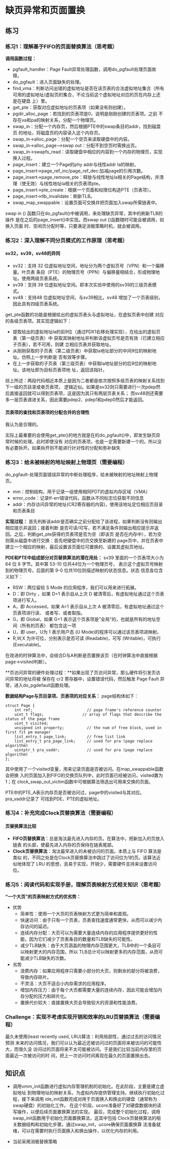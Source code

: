 # 缺页异常和页面置换

## 练习
### 练习1：理解基于FIFO的页面替换算法（思考题）
**调用函数过程：**
- pgfault_handler：Page Fault异常处理函数，调用do_pgfault处理页面故障。
- do_pgfault：进入页面缺失的处理。
- find_vma：判断访问出错的虚拟地址是否在该页表的合法虚拟地址集合（所有
可用的虚拟地址/虚拟页的集合，不论当前这个虚拟地址对应的页在内存上还是在硬盘
上）里。
- get_pte：获取对应虚拟地址的页表项（如果没有则创建）。
- pgdir_alloc_page：若找到的页表项是0，说明是刚刚创建的页表项。之前
不存在va和pa的映射关系，分配一个物理页。
- swap_in：分配一个内存页，然后根据PTE中的swap条目的addr，找到磁盘页
的地址，将磁盘页的内容读入这个内存页。
- swap_in->alloc_page：分配一个空页来读取硬盘中的内容。
- swap_in->alloc_page-->swap out：分配不到空页时需换出页。
- swap_in->swapfs_read：读取硬盘中相应的内容到一个内存的物理页，实现换入过程。
- page_insert：建立一个Page的phy addr与线性addr la的映射。
- page_insert->page_ref_inc/page_ref_dec:加减page的引用次数。
- page_insert->page_remove_pte：释放与线性地址la相关的Page结构，并清理（使无效）与线性地址la相关的页表项pte。
- page_insert->pte_create：根据一个页面和权限位构造PTE（页表项）。
- page_insert->tlb_invalidate：刷新TLB。
- swap_map_swappable：设置页面可交换并把页面加入swap所需链表中。

swap in () 函数只在do_pgfault()中被调用，来处理缺页异常，其中的刷新TLB的操作
是在之后的page_insert()中实现。而swap out ()函数随时可能会被调用，如换入页面
时、空闲页分配时等，只要满足消极策略时机，就会被调用。

### 练习2：深入理解不同分页模式的工作原理（思考题）
#### sv32，sv39，sv48的异同
- sv32：支持 32 位虚拟地址空间，地址分为两个虚拟页号（VPN）和一个偏移量。叶页表
条目（PTE）的物理页号（PPN）与偏移量相结合，形成物理地址。使用两级页表系统。
- sv39：支持 39 位虚拟地址空间。即本次实验中使用的sv39的三级页表模式。
- sv48：支持48 位虚拟地址空间，与sv39相比，sv48 增加了一个页表级别，因此具有四级页表系统。

get_pte函数的功能是根据给出的虚拟页表头与虚拟地址，在虚拟页表中创建
对应的各级页表项。其实现逻辑如下：

- 提取给出的虚拟地址la的前9位（通过PDX1右移处理实现），在给出的虚拟页表（第一级页表）中
获取其映射地址并判断该虚拟页号是否有效（已建立相应子页表），若不可用，则建
立相应页表并获取地址。
- 从刚刚获取的子页表（第二级页表）中获取la地址部分的中间9位的映射地址。仿照上一步判断是
否有效等步骤。
- 在上一步获取的子页表（第三级页表）中获取la地址部分的后9位的映射地址。该地址即为目标页表项地
址，返回该指针。

综上所述：两段代码相近本质上是因为二者都是依次按照多级页表的映射关系找到下一级的页目录或者页表项，
逻辑近似。如果是sv32则只需要进行一次pdep然后直接返回就可以得到页表项，这是因为其只有两层页表关系；
而sv48则还需要多一层页表递进关系，因此需要pdep2、pdep1和pdep0然后才能返回。

#### 页表项的查找和页表项的分配合并的合理性
我认为是合理的。

实际上最重要的会使用get_pte()的地方就是在的do_pgfault()中，即发生缺页异常时候的处理。此时即使没有
对应的页表项，也是一定需要新建一个的。所以没有必要拆开。如果拆开则不能进行针对性的分配和弥补缺失

### 练习3：给未被映射的地址映射上物理页（需要编程）

do_pgfault-处理页面错误异常的中断处理程序，给未被映射的地址映射上物理页。
- mm：控制结构，用于记录一组使用相同PDT的虚拟内存区域（VMA）
- error_code：记录tf-err错误代码，函数从不同标志位获取不同信息
- addr：内存访问异常的地址(CR2寄存器的内容)，使用该地址定位相应页目录和页表条目

**实现过程：** 首先判断该addr是否确实之前分配给了该进程，如果判断没有则输出相应提示并返回；接着判断
是否可读/可写，若不满足条件则输出相应提示并返回。之后，判断get_pte获得的页表项是否为空（即该页
是否在内存中），若为空则需从磁盘中进行交换：首先吧硬盘中的页交换至新建的
page页中，并在页表中建立一个相应的映射，最后设置该页面位可置换的、设置其虚拟页地址。

**PDE和PTE中组成部分对页替换算法的潜在用处：**
 sv39 里面的一个页表项大小为 64 位 8 字节。其中第 53-10 位共44位为一个物理页号，
表示这个虚拟页号映射到的物理页号。后面的第 9-0 位共10位则描述映射的状态信息。状态
信息各位含义如下：
- RSW：两位留给 S Mode 的应用程序，我们可以用来进行拓展。
- D：即 Dirty ，如果 D=1 表示自从上次 D 被清零后，有虚拟地址通过这个页表项进行写入。
- A，即 Accessed，如果 A=1 表示自从上次 A 被清零后，有虚拟地址通过这个页表项进行读、
或者写、或者取指。
- G，即 Global，如果 G=1 表示这个页表项是”全局"的，也就是所有的地址空间（所有的页表）
都包含这一项
- U，即 user，U为 1 表示用户态 (U Mode)的程序可以通过该页表项进映射。
- R,W,X 为许可位，分别表示是否可读 (Readable)，可写 (Writable)，可执行 (Executable)。

在改进的时钟算法中，会结合D与A判断是否置换该页（在时钟算法中直接根据page->visited判断）。


**页访问异常的硬件处理过程：**如果出现了页访问异常，那么硬件将引发页访问异常的地址将被
保存在 cr2 寄存器中，设置错误代码，然后触发 Page Fault 异常，进入do_pgdefault函数处理。

**数据结构Page与页目录项、页表项的对应关系：** page结构体如下：
```
struct Page {
    int ref;                        // page frame's reference counter
    uint_t flags;                 // array of flags that describe the status of the page frame
    uint_t visited;
    unsigned int property;          // the num of free block, used in first fit pm manager
    list_entry_t page_link;         // free list link
    list_entry_t pra_page_link;     // used for pra (page replace algorithm)
    uintptr_t pra_vaddr;            // used for pra (page replace algorithm)
};
```
其中使用了一个visited变量，用来记录页面是否被访问。在map_swappable函数会把换
入的页面加入到FIFO的交换页队列中，此时页面已经被访问，visited置为1；在
clock_swap_out_victim函数中可根据算法筛选出可用来交换的页面。

PTE中的PTE_A表示内存页是否被访问过，page中的visited与其对应。pra_vaddr记录了
可找到PDE、PTE的虚拟地址。

### 练习4：补充完成Clock页替换算法（需要编程）

#### 页替换算法比较
- **FIFO页替换算法**：总是淘汰最先进入内存的页。在算法中，把新加入的页放入链表
的头部，使最先进入内存的页保持在链表尾部。
- **Clock页替换算法**：淘汰最早进入的未被访问的页面。本质上与 FIFO 算法是类似
的，不同之处是在Clock页替换算法中跳过了访问位为1的页。该算法近似地体现了 LRU 
的思想，且易于实现，开销少，需要硬件支持来设置访问位。

### 练习5：阅读代码和实现手册，理解页表映射方式相关知识（思考题）
**“一个大页”的页表映射方式的优劣势：**
- 优势
    - 简单性：使用一个大页的页表映射方式更为简单和直观。
    - 快速访问：由于只有一个页表，页表查找速度通常更快，从而可以减少内存访问的延迟。
    - 连续内存分配：大页可以为需要大量连续内存的应用程序提供更好的性能，因为它们减少了页表条目的数量和TLB缺失的可能性。
    - 减少TLB缺失：由于大页涵盖的物理内存范围更大，TLB中的一个条目可以映射更大的内存范围，所以
    TLB总计可以映射更多的内存范围，从而可能减少TLB缺失的次数。
- 劣势
    - 浪费内存：如果应用程序只需要小部分的大页，则剩余的部分将被浪费，导致内存碎片。
    - 不灵活：大页不适合小内存需求的应用程序。
    - 增加内存压力：由于每个大页都需要大量的连续内存，因此可能会增加内存分配的压力和碎片化。
    - 置换代价较大：直接置换大页会导致较大的资源和性能浪费。

### Challenge：实现不考虑实现开销和效率的LRU页替换算法（需要编程）
最久未使用(least recently used, LRU)算法：利用局部性，通过过去的访问情况预测
未来的访问情况，我们可以认为最近还被访问过的页面将来被访问的可能性大，而很久没
访问过的页面将来不太可能被访问。于是我们比较当前内存里的页面最近一次被访问的时
间，把上一次访问时间离现在最久的页面置换出去。

## 知识点
- 调用vmm_init函数进行虚拟内存管理机制的初始化。在此阶段，主要是建立虚拟地址
到物理地址的映射关系，为虚拟内存提供管理支持。继续执行初始化过程，接下来调用
ide_init函数完成对用于页面换入和换出的硬盘（通常称为swap硬盘）的初始化工作。
在这个阶段，ucore准备好了对硬盘数据块的读写操作，以便后续页面置换算法的实现。
最后，完成整个初始化过程，调用swap_init函数用于初始化页面置换算法，这其中包括
Clock页替换算法的相关数据结构和初始化步骤。通过swap_init，ucore确保页面置换算
法准备就绪，可以在需要时执行页面换入和换出操作，以优化内存的利用。

- 当前采用消极替换策略